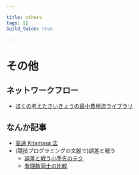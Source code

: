 ```yaml
---

title: others
tags: []
build_twice: true

---
```


# その他

## ネットワークフロー
- [ぼくの考えたさいきょうの最小費用流ライブラリ](./flow/library_design.html)

<!---
- [容量スケーリング法のすゝめ](./flow/lets_use_capacity_scaling.html)
--->

## なんか記事
- [高速 Kitamasa 法](./fast_kitamasa_method.html)
- (競技プログラミングの文脈で)誤差と戦う
  - [誤差と戦う小手先のテク](./avoid_errors/techniques_to_avoid_errors.html)
  - [有理数同士の比較](./avoid_errors/compare_fractions.html)


